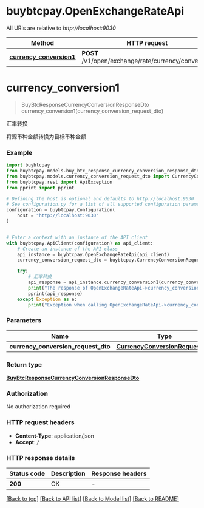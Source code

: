 # buybtcpay.OpenExchangeRateApi

All URIs are relative to *http://localhost:9030*

Method | HTTP request | Description
------------- | ------------- | -------------
[**currency_conversion1**](OpenExchangeRateApi.md#currency_conversion1) | **POST** /v1/open/exchange/rate/currency/conversion | 汇率转换


# **currency_conversion1**
> BuyBtcResponseCurrencyConversionResponseDto currency_conversion1(currency_conversion_request_dto)

汇率转换

将源币种金额转换为目标币种金额

### Example


```python
import buybtcpay
from buybtcpay.models.buy_btc_response_currency_conversion_response_dto import BuyBtcResponseCurrencyConversionResponseDto
from buybtcpay.models.currency_conversion_request_dto import CurrencyConversionRequestDto
from buybtcpay.rest import ApiException
from pprint import pprint

# Defining the host is optional and defaults to http://localhost:9030
# See configuration.py for a list of all supported configuration parameters.
configuration = buybtcpay.Configuration(
    host = "http://localhost:9030"
)


# Enter a context with an instance of the API client
with buybtcpay.ApiClient(configuration) as api_client:
    # Create an instance of the API class
    api_instance = buybtcpay.OpenExchangeRateApi(api_client)
    currency_conversion_request_dto = buybtcpay.CurrencyConversionRequestDto() # CurrencyConversionRequestDto | 

    try:
        # 汇率转换
        api_response = api_instance.currency_conversion1(currency_conversion_request_dto)
        print("The response of OpenExchangeRateApi->currency_conversion1:\n")
        pprint(api_response)
    except Exception as e:
        print("Exception when calling OpenExchangeRateApi->currency_conversion1: %s\n" % e)
```



### Parameters


Name | Type | Description  | Notes
------------- | ------------- | ------------- | -------------
 **currency_conversion_request_dto** | [**CurrencyConversionRequestDto**](CurrencyConversionRequestDto.md)|  | 

### Return type

[**BuyBtcResponseCurrencyConversionResponseDto**](BuyBtcResponseCurrencyConversionResponseDto.md)

### Authorization

No authorization required

### HTTP request headers

 - **Content-Type**: application/json
 - **Accept**: */*

### HTTP response details

| Status code | Description | Response headers |
|-------------|-------------|------------------|
**200** | OK |  -  |

[[Back to top]](#) [[Back to API list]](../README.md#documentation-for-api-endpoints) [[Back to Model list]](../README.md#documentation-for-models) [[Back to README]](../README.md)

